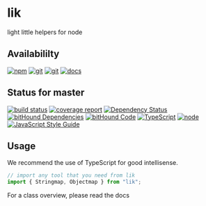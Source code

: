 # lik
light little helpers for node

## Availabililty
[![npm](https://push.rocks/assets/repo-button-npm.svg)](https://www.npmjs.com/package/lik)
[![git](https://push.rocks/assets/repo-button-git.svg)](https://gitlab.com/pushrocks/lik)
[![git](https://push.rocks/assets/repo-button-mirror.svg)](https://github.com/pushrocks/lik)
[![docs](https://push.rocks/assets/repo-button-docs.svg)](https://pushrocks.gitlab.io/lik/gitbook)

## Status for master
[![build status](https://gitlab.com/pushrocks/lik/badges/master/build.svg)](https://gitlab.com/pushrocks/lik/commits/master)
[![coverage report](https://gitlab.com/pushrocks/lik/badges/master/coverage.svg)](https://gitlab.com/pushrocks/lik/commits/master)
[![Dependency Status](https://david-dm.org/pushrocks/lik.svg)](https://david-dm.org/pushrocks/lik)
[![bitHound Dependencies](https://www.bithound.io/github/pushrocks/lik/badges/dependencies.svg)](https://www.bithound.io/github/pushrocks/lik/master/dependencies/npm)
[![bitHound Code](https://www.bithound.io/github/pushrocks/lik/badges/code.svg)](https://www.bithound.io/github/pushrocks/lik)
[![TypeScript](https://img.shields.io/badge/TypeScript-2.x-blue.svg)](https://nodejs.org/dist/latest-v6.x/docs/api/)
[![node](https://img.shields.io/badge/node->=%206.x.x-blue.svg)](https://nodejs.org/dist/latest-v6.x/docs/api/)
[![JavaScript Style Guide](https://img.shields.io/badge/code%20style-standard-brightgreen.svg)](http://standardjs.com/)

## Usage
We recommend the use of TypeScript for good intellisense.

```typescript
// import any tool that you need from lik
import { Stringmap, Objectmap } from "lik";
```

For a class overview, please read the docs
